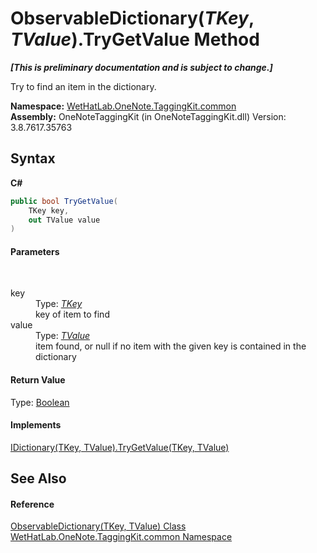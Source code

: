 # ObservableDictionary(*TKey*, *TValue*).TryGetValue Method 
 _**\[This is preliminary documentation and is subject to change.\]**_

Try to find an item in the dictionary.

**Namespace:**&nbsp;<a href="bcdbab9c-63d1-48a4-6937-af53fb8d9a55.md">WetHatLab.OneNote.TaggingKit.common</a><br />**Assembly:**&nbsp;OneNoteTaggingKit (in OneNoteTaggingKit.dll) Version: 3.8.7617.35763

## Syntax

**C#**<br />
``` C#
public bool TryGetValue(
	TKey key,
	out TValue value
)
```


#### Parameters
&nbsp;<dl><dt>key</dt><dd>Type: <a href="b95e4b9e-1bee-ddc0-1db7-61a35069e23a.md">*TKey*</a><br />key of item to find</dd><dt>value</dt><dd>Type: <a href="b95e4b9e-1bee-ddc0-1db7-61a35069e23a.md">*TValue*</a><br />item found, or null if no item with the given key is contained in the dictionary</dd></dl>

#### Return Value
Type: <a href="http://msdn2.microsoft.com/en-us/library/a28wyd50" target="_blank">Boolean</a><br />

#### Implements
<a href="http://msdn2.microsoft.com/en-us/library/bb299639" target="_blank">IDictionary(TKey, TValue).TryGetValue(TKey, TValue)</a><br />

## See Also


#### Reference
<a href="b95e4b9e-1bee-ddc0-1db7-61a35069e23a.md">ObservableDictionary(TKey, TValue) Class</a><br /><a href="bcdbab9c-63d1-48a4-6937-af53fb8d9a55.md">WetHatLab.OneNote.TaggingKit.common Namespace</a><br />